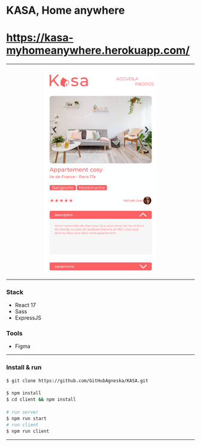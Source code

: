# KASA, Home anywhere
# https://kasa-myhomeanywhere.herokuapp.com/

---
<p align="center">
    <img width="300px" src="./client/src/assets/screens/kasa_screen.png">
</p>

---
### Stack
- React 17
- Sass
- ExpressJS

### Tools
- Figma


---
### Install & run
```bash
$ git clone https://github.com/GitHubAgneska/KASA.git

$ npm install
$ cd client && npm install

# run server
$ npm run start
# run client
$ npm run client
```

---